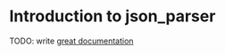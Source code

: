# Introduction to json_parser

TODO: write [great documentation](http://jacobian.org/writing/what-to-write/)
